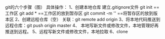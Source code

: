  git的六个步骤（图）
    具体操作：
        1、创建本地仓库
              建立.gitignore文件
              git init  == 工作区
              git add * ==工作区的放到暂存区
              git commit  -m '' ==将暂存区的放到版本区
        2、创建远程仓库（空）
           关联：git remote add origin 
        3、将本地代码推送到远程仓库：git push origin master
        4、  本地写新文件或修改文件，本地管理好再推送到远程。
        5、远程写新文件或修改文件，本地拉取
        6、clone